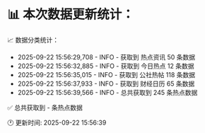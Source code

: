📊 本次数据更新统计：
==========================

📈 数据分类统计：
- 2025-09-22 15:56:29,708 - INFO - 获取到 热点资讯 50 条数据
- 2025-09-22 15:56:32,885 - INFO - 获取到 今日热点 12 条数据
- 2025-09-22 15:56:35,015 - INFO - 获取到 公社热帖 118 条数据
- 2025-09-22 15:56:37,933 - INFO - 获取到 财经日历 65 条数据
- 2025-09-22 15:56:39,566 - INFO - 总共获取到 245 条热点数据

✅ 总共获取到 - 条热点数据

🕐 更新时间: 2025-09-22 15:56:39
